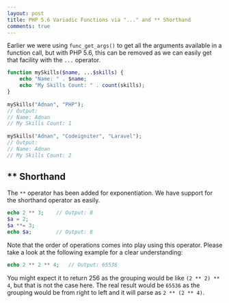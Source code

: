 ```yaml
---
layout: post
title: PHP 5.6 Variadic Functions via "..." and ** Shorthand
comments: true
---
```


Earlier we were using `func_get_args()` to get all the arguments available in a function call, but with PHP 5.6, this can be removed as we can easily get that facility with the `...` operator.

```php
function mySkills($name, ...$skills) {
    echo "Name: " . $name;
    echo "My Skills Count: " . count(skills);
}
 
mySkills("Adnan", "PHP");
// Output:
// Name: Adnan
// My Skills Count: 1
 
mySkills("Adnan", "Codeigniter", "Laravel");
// Output:
// Name: Adnan
// My Skills Count: 2
```

## ** Shorthand

The `**` operator has been added for exponentiation. We have support for the shorthand operator as easily.

```php
echo 2 ** 3;    // Output: 8
$a = 2;
$a **= 3;
echo $a;        // Output: 8
```

Note that the order of operations comes into play using this operator. Please take a look at the following example for a clear understanding:

```php
echo 2 ** 2 ** 4;   // Output: 65536
```

You might expect it to return 256 as the grouping would be like `(2 ** 2) ** 4`, but that is not the case here. The real result would be `65536` as the grouping would be from right to left and it will parse as `2 ** (2 ** 4)`.
